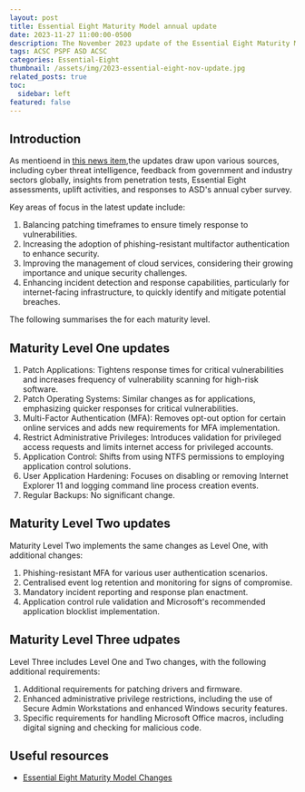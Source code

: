 ```yaml
---
layout: post
title: Essential Eight Maturity Model annual update
date: 2023-11-27 11:00:00-0500
description: The November 2023 update of the Essential Eight Maturity Model introduces several changes across three maturity levels.
tags: ACSC PSPF ASD ACSC
categories: Essential-Eight
thumbnail: /assets/img/2023-essential-eight-nov-update.jpg
related_posts: true
toc:
  sidebar: left
featured: false
---
```


## Introduction

As mentioend in <a href="https://emdeh.com/news/announcement_7/"> this news item</a>,the updates draw upon various sources, including cyber threat intelligence, feedback from government and industry sectors globally, insights from penetration tests, Essential Eight assessments, uplift activities, and responses to ASD's annual cyber survey.

Key areas of focus in the latest update include:

1. Balancing patching timeframes to ensure timely response to vulnerabilities.
2. Increasing the adoption of phishing-resistant multifactor authentication to enhance security.
3. Improving the management of cloud services, considering their growing importance and unique security challenges.
4. Enhancing incident detection and response capabilities, particularly for internet-facing infrastructure, to quickly identify and mitigate potential breaches.

The following summarises the for each maturity level.

## Maturity Level One updates

1. Patch Applications: Tightens response times for critical vulnerabilities and increases frequency of vulnerability scanning for high-risk software.
2. Patch Operating Systems: Similar changes as for applications, emphasizing quicker responses for critical vulnerabilities.
3. Multi-Factor Authentication (MFA): Removes opt-out option for certain online services and adds new requirements for MFA implementation.
4. Restrict Administrative Privileges: Introduces validation for privileged access requests and limits internet access for privileged accounts.
5. Application Control: Shifts from using NTFS permissions to employing application control solutions.
6. User Application Hardening: Focuses on disabling or removing Internet Explorer 11 and logging command line process creation events.
7. Regular Backups: No significant change.

## Maturity Level Two updates

Maturity Level Two implements the same changes as Level One, with additional changes:

1. Phishing-resistant MFA for various user authentication scenarios.
2. Centralised event log retention and monitoring for signs of compromise.
3. Mandatory incident reporting and response plan enactment.
4. Application control rule validation and Microsoft's recommended application blocklist implementation.

## Maturity Level Three udpates

Level Three includes Level One and Two changes, with the following additional requirements:

1. Additional requirements for patching drivers and firmware.
2. Enhanced administrative privilege restrictions, including the use of Secure Admin Workstations and enhanced Windows security features.
3. Specific requirements for handling Microsoft Office macros, including digital signing and checking for malicious code.

## Useful resources
- <a href="https://www.cyber.gov.au/resources-business-and-government/essential-cyber-security/essential-eight/essential-eight-maturity-model-changes"> Essential Eight Maturity Model Changes</a>